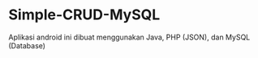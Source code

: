 # Simple-CRUD-MySQL

Aplikasi android ini dibuat menggunakan Java, PHP (JSON), dan MySQL (Database)

